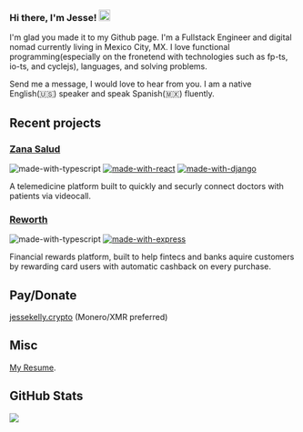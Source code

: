 ### Hi there, I'm Jesse! <img src="https://media.giphy.com/media/hvRJCLFzcasrR4ia7z/giphy.gif" width="20px">

I'm glad you made it to my Github page. I'm a Fullstack Engineer and digital nomad currently living in Mexico City, MX. I love functional programming(especially on the fronetend with technologies such as fp-ts, io-ts, and cyclejs), languages, and solving problems. 

Send me a message, I would love to hear from you. I am a native English(🇺🇸) speaker and speak Spanish(🇲🇽) fluently.

## Recent projects

### [Zana Salud](https://zanasalud.com/es/inicio/)

![made-with-typescript](https://img.shields.io/badge/Made%20with-Typescript-ffa500.svg)
[![made-with-react](https://img.shields.io/badge/Made%20with-React-8b0000.svg)](https://reactjs.org) 
[![made-with-django](https://img.shields.io/badge/Made%20with-Django-1f425f.svg)](https://ionicframework.com)

A telemedicine platform built to quickly and securly connect doctors with patients via videocall. 

### [Reworth](https://www.reworth.co/)

![made-with-typescript](https://img.shields.io/badge/Made%20with-Typescript-ffa500.svg)
[![made-with-express](https://img.shields.io/badge/Made%20with-Express-1f425f.svg)](https://reactjs.org) 

Financial rewards platform, built to help fintecs and banks aquire customers by rewarding card users with automatic cashback on every purchase. 


## Pay/Donate
[jessekelly.crypto](https://unstoppabledomains.com/d/jessekelly.crypto) (Monero/XMR preferred)

## Misc
[My Resume](https://github.com/jessekelly881/Resume/blob/master/pdf/resume.pdf).

## GitHub Stats
<p>
  <img src="https://github-profile-trophy.vercel.app/?username=jessekelly881&theme=onedark&no-frame=true&column=7" />
</p>
